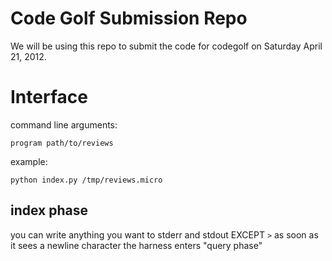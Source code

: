Code Golf Submission Repo
=========================

We will be using this repo to submit the code for codegolf on Saturday April 21, 2012.


Interface
=========

command line arguments:

    program path/to/reviews

example:

    python index.py /tmp/reviews.micro

index phase
-----------

you can write anything you want to stderr and stdout EXCEPT `>` as soon as it
sees a newline character the harness enters "query phase"




